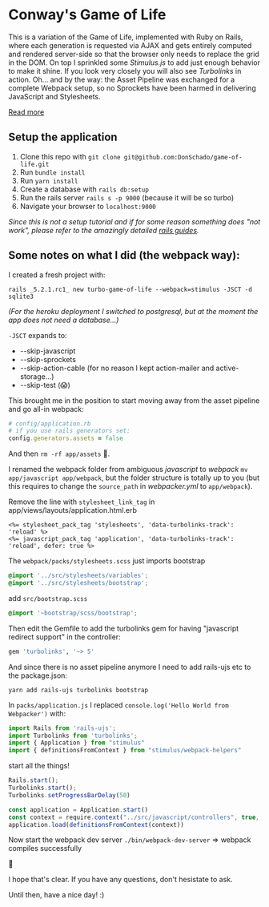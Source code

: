 # Conway's Game of Life

This is a variation of the Game of Life, implemented with Ruby on Rails, where each generation is requested via AJAX and gets entirely computed and rendered server-side so that the browser only needs to replace the grid in the DOM. On top I sprinkled some *Stimulus.js* to add just enough behavior to make it shine. If you look very closely you will also see *Turbolinks* in action. Oh... and by the way: the Asset Pipeline was exchanged for a complete Webpack setup, so no Sprockets have been harmed in delivering JavaScript and Stylesheets.

[Read more](https://game-of-life-turbo.herokuapp.com)

## Setup the application

1. Clone this repo with `git clone git@github.com:DonSchado/game-of-life.git`
2. Run `bundle install`
3. Run `yarn install`
4. Create a database with `rails db:setup`
5. Run the rails server `rails s -p 9000` (because it will be so turbo)
5. Navigate your browser to `localhost:9000`

_Since this is not a setup tutorial and if for some reason something does "not work",
please refer to the amazingly detailed [rails guides](https://guides.rubyonrails.org/development_dependencies_install.html)._


## Some notes on what I did (the webpack way):

I created a fresh project with: 
```
rails _5.2.1.rc1_ new turbo-game-of-life --webpack=stimulus -JSCT -d sqlite3
```

_(For the heroku deployment I switched to postgresql, but at the moment the app does not need a database...)_

`-JSCT` expands to:
* --skip-javascript
* --skip-sprockets 
* --skip-action-cable (for no reason I kept action-mailer and active-storage...)
* --skip-test (:scream:)


This brought me in the position to start moving away from the asset pipeline and go all-in webpack:

```ruby
# config/application.rb
# if you use rails generators set:
config.generators.assets = false
```

And then `rm -rf app/assets` :wave:.

I renamed the webpack folder from ambiguous _javascript_ to _webpack_ `mv app/javascript app/webpack`, but the folder structure is totally up to you (but this requires to change the `source_path` in _webpacker.yml_ to `app/webpack`). 

Remove the line with `stylesheet_link_tag` in app/views/layouts/application.html.erb

```erb
<%= stylesheet_pack_tag 'stylesheets', 'data-turbolinks-track': 'reload' %>
<%= javascript_pack_tag 'application', 'data-turbolinks-track': 'reload', defer: true %>
```

The `webpack/packs/stylesheets.scss` just imports bootstrap

```scss
@import '../src/stylesheets/variables';
@import '../src/stylesheets/bootstrap';
```

add `src/bootstrap.scss`
```scss
@import '~bootstrap/scss/bootstrap';
```

Then edit the Gemfile to add the turbolinks gem for having "javascript redirect support" in the controller:

```ruby
gem 'turbolinks', '~> 5'
```

And since there is no asset pipeline anymore I need to add rails-ujs etc to the package.json:
```
yarn add rails-ujs turbolinks bootstrap
```

In `packs/application.js` I replaced `console.log('Hello World from Webpacker')` with:

```js
import Rails from 'rails-ujs';
import Turbolinks from 'turbolinks';
import { Application } from "stimulus"
import { definitionsFromContext } from "stimulus/webpack-helpers"
```

start all the things!

```js
Rails.start();
Turbolinks.start();
Turbolinks.setProgressBarDelay(50)

const application = Application.start()
const context = require.context("../src/javascript/controllers", true, /.js$/)
application.load(definitionsFromContext(context))
```

Now start the webpack dev server `./bin/webpack-dev-server`
=> webpack compiles successfully

:tada:


I hope that's clear. 
If you have any questions, don't hesistate to ask.

Until then, have a nice day! :)
